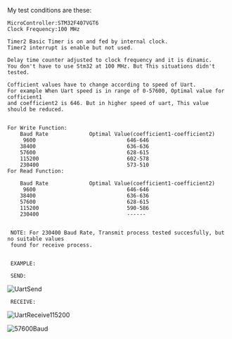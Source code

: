 
My test conditions are these:

    MicroController:STM32F407VGT6
	Clock Frequency:100 MHz

	Timer2 Basic Timer is on and fed by internal clock.
	Timer2 interrupt is enable but not used.

	Delay time counter adjusted to clock frequency and it is dinamic.
	You don't have to use Stm32 at 100 MHz. But This situations didn't tested.

	Cofficient values have to change according to speed of Uart.
	For example When Uart speed is in range of 0-57600, Optimal value for cofficient1
	and coefficient2 is 646. But in higher speed of uart, This value should be reduced.


	For Write Function:
		Baud Rate             Optimal Value(coefficient1-coefficient2)
		 9600	              			  646-646
		38400              			 	  636-636
		57600              			  	  628-615
		115200              			  602-578
        230400							  573-510
    For Read Function:

		Baud Rate             Optimal Value(coefficient1-coefficient2)
		 9600              			      646-646
		38400              			      636-636
		57600              			      628-615
		115200              			  590-586
		230400              			  ------


     NOTE: For 230400 Baud Rate, Transmit process tested succesfully, but no suitable values ​​
     found for receive process.
     
     
     EXAMPLE:
     
     SEND:
     
![UartSend](https://user-images.githubusercontent.com/34924065/136582927-659c3d04-9e4b-4d55-a816-22394356abaf.JPG)


     
     RECEIVE:
     
 ![UartReceive115200](https://user-images.githubusercontent.com/34924065/136582985-4ef3754e-f358-4980-ba2b-44cbe09b9300.JPG)
 
 
    
![57600Baud](https://user-images.githubusercontent.com/34924065/136583027-20c60148-2063-414c-b192-4a7894470a0c.JPG)
     



     
